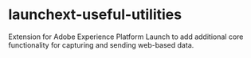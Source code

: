 # launchext-useful-utilities
Extension for Adobe Experience Platform Launch to add additional core functionality for capturing and sending web-based data.
